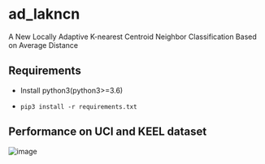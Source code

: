 # ad_lakncn
A New Locally Adaptive K-nearest Centroid Neighbor Classification Based on Average Distance

## Requirements

- Install python3(python3>=3.6)

- ```
  pip3 install -r requirements.txt
  ```

## Performance on UCI and KEEL dataset

![image](https://github.com/wang-benqiang/ad_lakncn/blob/main/image/accuracy.png)

